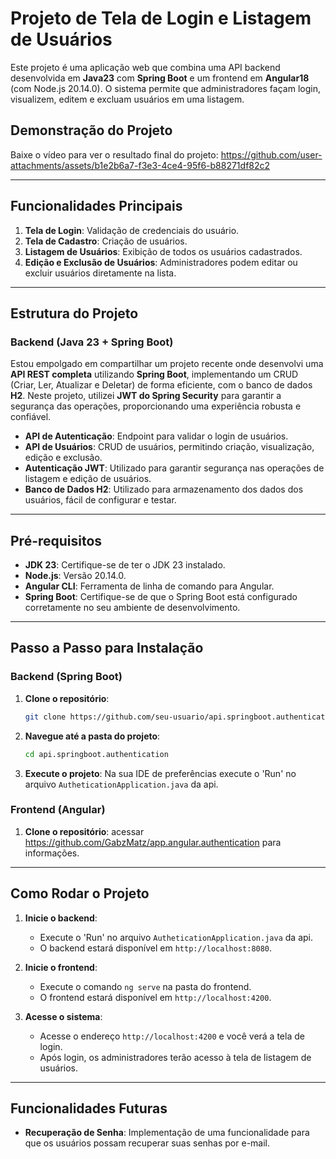 # Projeto de Tela de Login e Listagem de Usuários

Este projeto é uma aplicação web que combina uma API backend desenvolvida em **Java23** com **Spring Boot** e um frontend em **Angular18** (com Node.js 20.14.0). O sistema permite que administradores façam login, visualizem, editem e excluam usuários em uma listagem.

## Demonstração do Projeto

Baixe o vídeo para ver o resultado final do projeto:
https://github.com/user-attachments/assets/b1e2b6a7-f3e3-4ce4-95f6-b88271df82c2

---

## Funcionalidades Principais

1. **Tela de Login**: Validação de credenciais do usuário.
2. **Tela de Cadastro**: Criação de usuários.
3. **Listagem de Usuários**: Exibição de todos os usuários cadastrados.
4. **Edição e Exclusão de Usuários**: Administradores podem editar ou excluir usuários diretamente na lista.

---

## Estrutura do Projeto

### Backend (Java 23 + Spring Boot)

Estou empolgado em compartilhar um projeto recente onde desenvolvi uma **API REST completa** utilizando **Spring Boot**, implementando um CRUD (Criar, Ler, Atualizar e Deletar) de forma eficiente, com o banco de dados **H2**. Neste projeto, utilizei **JWT do Spring Security** para garantir a segurança das operações, proporcionando uma experiência robusta e confiável.

- **API de Autenticação**: Endpoint para validar o login de usuários.
- **API de Usuários**: CRUD de usuários, permitindo criação, visualização, edição e exclusão.
- **Autenticação JWT**: Utilizado para garantir segurança nas operações de listagem e edição de usuários.
- **Banco de Dados H2**: Utilizado para armazenamento dos dados dos usuários, fácil de configurar e testar.

---

## Pré-requisitos

- **JDK 23**: Certifique-se de ter o JDK 23 instalado.
- **Node.js**: Versão 20.14.0.
- **Angular CLI**: Ferramenta de linha de comando para Angular.
- **Spring Boot**: Certifique-se de que o Spring Boot está configurado corretamente no seu ambiente de desenvolvimento.

---

## Passo a Passo para Instalação

### Backend (Spring Boot)

1. **Clone o repositório**:
    ```bash
    git clone https://github.com/seu-usuario/api.springboot.authentication.git
    ```
2. **Navegue até a pasta do projeto**:
    ```bash
    cd api.springboot.authentication
    ```
3. **Execute o projeto**: Na sua IDE de preferências execute o 'Run' no arquivo `AutheticationApplication.java` da api.

### Frontend (Angular)

1. **Clone o repositório**: acessar https://github.com/GabzMatz/app.angular.authentication para informações.

---

## Como Rodar o Projeto

1. **Inicie o backend**:
    - Execute o 'Run' no arquivo `AutheticationApplication.java` da api.
    - O backend estará disponível em `http://localhost:8080`.

2. **Inicie o frontend**:
    - Execute o comando `ng serve` na pasta do frontend.
    - O frontend estará disponível em `http://localhost:4200`.

3. **Acesse o sistema**:
    - Acesse o endereço `http://localhost:4200` e você verá a tela de login.
    - Após login, os administradores terão acesso à tela de listagem de usuários.

---

## Funcionalidades Futuras

- **Recuperação de Senha**: Implementação de uma funcionalidade para que os usuários possam recuperar suas senhas por e-mail.
